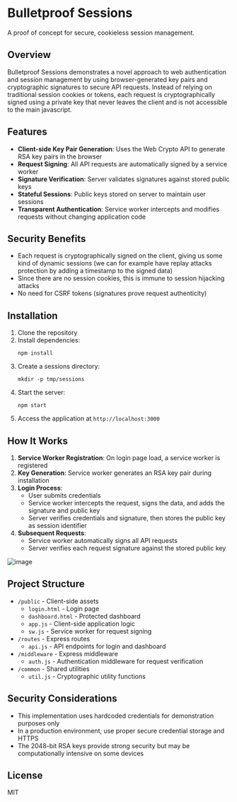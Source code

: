 # Bulletproof Sessions

A proof of concept for secure, cookieless session management.


## Overview

Bulletproof Sessions demonstrates a novel approach to web authentication and session management by using browser-generated key pairs and cryptographic signatures to secure API requests. Instead of relying on traditional session cookies or tokens, each request is cryptographically signed using a private key that never leaves the client and is not accessible to the main javascript.

## Features

- **Client-side Key Pair Generation**: Uses the Web Crypto API to generate RSA key pairs in the browser
- **Request Signing**: All API requests are automatically signed by a service worker
- **Signature Verification**: Server validates signatures against stored public keys
- **Stateful Sessions**: Public keys stored on server to maintain user sessions
- **Transparent Authentication**: Service worker intercepts and modifies requests without changing application code

## Security Benefits

- Each request is cryptographically signed on the client, giving us some kind of dynamic sessions (we can for example have replay attacks protection by adding a timestamp to the signed data)
- Since there are no session cookies, this is immune to session hijacking attacks
- No need for CSRF tokens (signatures prove request authenticity)


## Installation

1. Clone the repository
2. Install dependencies:
   ```
   npm install
   ```
3. Create a sessions directory:
   ```
   mkdir -p tmp/sessions
   ```
4. Start the server:
   ```
   npm start
   ```
5. Access the application at `http://localhost:3000`

## How It Works

1. **Service Worker Registration**: On login page load, a service worker is registered
2. **Key Generation**: Service worker generates an RSA key pair during installation
3. **Login Process**: 
   - User submits credentials
   - Service worker intercepts the request, signs the data, and adds the signature and public key
   - Server verifies credentials and signature, then stores the public key as session identifier
4. **Subsequent Requests**:
   - Service worker automatically signs all API requests
   - Server verifies each request signature against the stored public key

![image](https://github.com/user-attachments/assets/67d9dd55-b4d7-4ebe-a9c7-b22cebf842e1)


## Project Structure

- `/public` - Client-side assets
  - `login.html` - Login page
  - `dashboard.html` - Protected dashboard
  - `app.js` - Client-side application logic
  - `sw.js` - Service worker for request signing
- `/routes` - Express routes
  - `api.js` - API endpoints for login and dashboard
- `/middleware` - Express middleware
  - `auth.js` - Authentication middleware for request verification
- `/common` - Shared utilities
  - `util.js` - Cryptographic utility functions

## Security Considerations

- This implementation uses hardcoded credentials for demonstration purposes only
- In a production environment, use proper secure credential storage and HTTPS
- The 2048-bit RSA keys provide strong security but may be computationally intensive on some devices

## License

MIT
